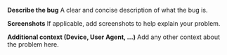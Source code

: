 **Describe the bug**
A clear and concise description of what the bug is.

**Screenshots**
If applicable, add screenshots to help explain your problem.

**Additional context (Device, User Agent, ...)**
Add any other context about the problem here.
